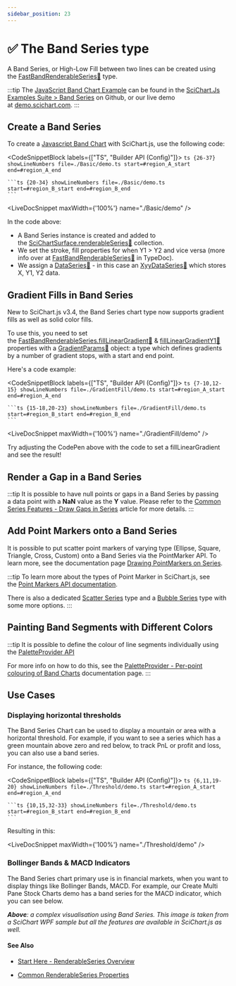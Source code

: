 ```yaml
---
sidebar_position: 23
---
```


# ✅ The Band Series type

A Band Series, or High-Low Fill between two lines can be created using the [FastBandRenderableSeries:blue_book:](https://www.scichart.com/documentation/js/current/typedoc/classes/fastbandrenderableseries.html) type.

:::tip
The [JavaScript Band Chart Example](https://demo.scichart.com/javascript-band-chart) can be found in the [SciChart.Js Examples Suite > Band Series](https://github.com/ABTSoftware/SciChart.JS.Examples/tree/master/Examples/src/components/Examples/Charts2D/BasicChartTypes/BandSeriesChart) on Github, or our live demo at [demo.scichart.com](https://demo.scichart.com/javascript/band-chart).
:::

<ChartFromSciChartDemo
    src="http://demo.scichart.com/iframe/javascript-band-chart"
    title="Band Series Chart"
/>

## Create a Band Series 

To create a [Javascript Band Chart](https://demo.scichart.com/javascript-band-chart) with SciChart.js, use the following code:

<CodeSnippetBlock labels={["TS", "Builder API (Config)"]}>
    ```ts {26-37} showLineNumbers file=./Basic/demo.ts start=#region_A_start end=#region_A_end
    ```

    ```ts {20-34} showLineNumbers file=./Basic/demo.ts start=#region_B_start end=#region_B_end
    ```
</CodeSnippetBlock>

<LiveDocSnippet maxWidth={'100%'} name="./Basic/demo" />

In the code above:

*   A Band Series instance is created and added to the [SciChartSurface.renderableSeries:blue_book:](https://www.scichart.com/documentation/js/current/typedoc/classes/scichartsurface.html#renderableseries) collection.
*   We set the stroke, fill properties for when Y1 > Y2 and vice versa (more info over at [FastBandRenderableSeries:blue_book:](https://www.scichart.com/documentation/js/current/typedoc/classes/fastbandrenderableseries.html) in TypeDoc).
*   We assign a [DataSeries:blue_book:](https://www.scichart.com/documentation/js/current/typedoc/classes/fastbandrenderableseries.html#dataseries) - in this case an [XyyDataSeries:blue_book:](https://www.scichart.com/documentation/js/current/typedoc/classes/xyydataseries.html) which stores X, Y1, Y2 data.

## Gradient Fills in Band Series

New to SciChart.js v3.4, the Band Series chart type now supports gradient fills as well as solid color fills.

To use this, you need to set the [FastBandRenderableSeries.fillLinearGradient:blue_book:](https://www.scichart.com/documentation/js/current/typedoc/classes/fastbandrenderableseries.html#filllineargradient) & [fillLinearGradientY1:blue_book:](https://www.scichart.com/documentation/js/current/typedoc/classes/fastbandrenderableseries.html#filllineargradienty1) properties with a [GradientParams:blue_book:](https://www.scichart.com/documentation/js/current/typedoc/classes/gradientparams.html) object: a type which defines gradients by a number of gradient stops, with a start and end point.

Here's a code example:

<CodeSnippetBlock labels={["TS", "Builder API (Config)"]}>
    ```ts {7-10,12-15} showLineNumbers file=./GradientFill/demo.ts start=#region_A_start end=#region_A_end
    ```

    ```ts {15-18,20-23} showLineNumbers file=./GradientFill/demo.ts start=#region_B_start end=#region_B_end
    ```
</CodeSnippetBlock>

<LiveDocSnippet maxWidth={'100%'} name="./GradientFill/demo" />

Try adjusting the CodePen above with the code to set a fillLinearGradient and see the result!

## Render a Gap in a Band Series

:::tip
It is possible to have null points or gaps in a Band Series by passing a data point with a **NaN** value as the **Y** value. Please refer to the [Common Series Features - Draw Gaps in Series](../common-series-apis/drawing-gaps/) article for more details.
:::

## Add Point Markers onto a Band Series

It is possible to put scatter point markers of varying type (Ellipse, Square, Triangle, Cross, Custom) onto a Band Series via the PointMarker API. To learn more, see the documentation page [Drawing PointMarkers on Series](DrawingPointMarkersOnSeries.html).

:::tip
To learn more about the types of Point Marker in SciChart.js, see the [Point Markers API documentation](../common-series-apis/drawing-point-markers/).

There is also a dedicated [Scatter Series](../xy-scatter-renderable-series/) type and a [Bubble Series](../fast-bubble-renderable-series/) type with some more options.
:::

## Painting Band Segments with Different Colors

:::tip
It is possible to define the colour of line segments individually using the [PaletteProvider API](../palette-provider-api/)

For more info on how to do this, see the [PaletteProvider - Per-point colouring of Band Charts](../palette-provider-api/fast-band-renderable-series/) documentation page.
:::

## Use Cases

### Displaying horizontal thresholds

The Band Series Chart can be used to display a mountain or area with a horizontal threshold. For example, if you want to see a series which has a green mountain above zero and red below, to track PnL or profit and loss, you can also use a band series.

For instance, the following code:

<CodeSnippetBlock labels={["TS", "Builder API (Config)"]}>
    ```ts {6,11,19-20} showLineNumbers file=./Threshold/demo.ts start=#region_A_start end=#region_A_end
    ```

    ```ts {10,15,32-33} showLineNumbers file=./Threshold/demo.ts start=#region_B_start end=#region_B_end
    ```
</CodeSnippetBlock>

Resulting in this:

<LiveDocSnippet maxWidth={'100%'} name="./Threshold/demo" />

### Bollinger Bands & MACD Indicators

The Band Series chart primary use is in financial markets, when you want to display things like Bollinger Bands, MACD. For example, our Create Multi Pane Stock Charts demo has a band series for the MACD indicator, which you can see below.

<CenteredImageWrapper
    src="https://www.scichart.com/documentation/js/current/images/RenderSeries_BandSeries_UseCase.png"
    title="Bollinger Bands & MACD Indicators"
/>

<CenteredImageWrapper
    src="https://www.scichart.com/documentation/js/current/images/RenderSeries_BandSeries_UseCase2.png"
    title="A complex visualisation using Band Series"
/>

_**Above**: a complex visualisation using Band Series. This image is taken from a SciChart WPF sample but all the features are available in SciChart.js as well._

#### See Also

* [Start Here - RenderableSeries Overview](../renderable-series-api-overview/)

* [Common RenderableSeries Properties](../common-series-apis/is-visible/)
